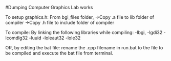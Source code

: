 #Dumping Computer Graphics Lab works

To setup graphics.h:
From bgi_files folder,
->Copy .a file to lib folder of compiler
->Copy .h file to include folder of compiler

To compile:
By linking the following libraries while compiling:
-lbgi,
-lgdi32
-lcomdlg32
-luuid
-loleaut32
-lole32

OR, by editing the bat file:
rename the .cpp filename in run.bat to the file to be compiled and execute the bat file from terminal.